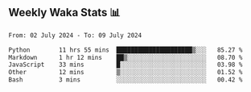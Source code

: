 ## Weekly Waka Stats 📊
<!--START_SECTION:waka-->

```txt
From: 02 July 2024 - To: 09 July 2024

Python        11 hrs 55 mins  █████████████████████▒░░░   85.27 %
Markdown      1 hr 12 mins    ██▒░░░░░░░░░░░░░░░░░░░░░░   08.70 %
JavaScript    33 mins         █░░░░░░░░░░░░░░░░░░░░░░░░   03.98 %
Other         12 mins         ▒░░░░░░░░░░░░░░░░░░░░░░░░   01.52 %
Bash          3 mins          ░░░░░░░░░░░░░░░░░░░░░░░░░   00.42 %
```

<!--END_SECTION:waka-->

<!--

Here are some ideas to get you started:

- 🔭 I’m currently working on (way to add branches committed on)
- 🌱 I’m currently learning Web Frameworks and Machine Learning! (Lisp, JS (react & angular), Python, and __)
- 💬 Ask me about ...
- 📫 How to reach me: 
- 😄 Pronouns: He/Him/His
- ⚡ Fun fact: ...

that-recsys-lab
-->
